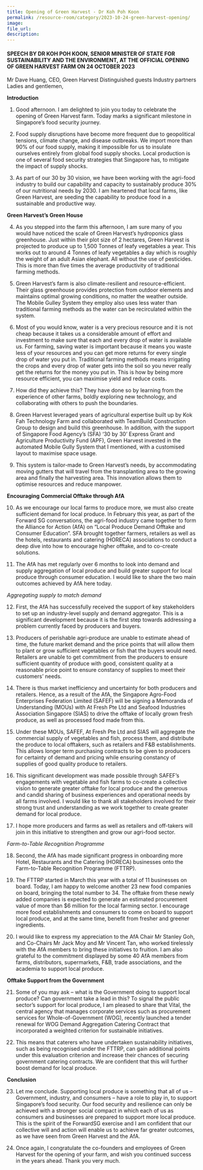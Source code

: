 ```yaml
---
title: Opening of Green Harvest - Dr Koh Poh Koon
permalink: /resource-room/category/2023-10-24-green-harvest-opening/
image: 
file_url:
description:
---
```


#### SPEECH BY DR KOH POH KOON, SENIOR MINISTER OF STATE FOR SUSTAINABILITY AND THE ENVIRONMENT, AT THE OFFICIAL OPENING OF GREEN HARVEST FARM ON 24 OCTOBER 2023

Mr Dave Huang, CEO, Green Harvest
Distinguished guests
Industry partners
Ladies and gentlemen,

**Introduction**

1.	Good afternoon. I am delighted to join you today to celebrate the opening of Green Harvest farm. Today marks a significant milestone in Singapore’s food security journey.  

2.	Food supply disruptions have become more frequent due to geopolitical tensions, climate change, and disease outbreaks. We import more than 90% of our food supply, making it impossible for us to insulate ourselves entirely from global food supply shocks. Local production is one of several food security strategies that Singapore has, to mitigate the impact of supply shocks. 

3.	As part of our 30 by 30 vision, we have been working with the agri-food industry to build our capability and capacity to sustainably produce 30% of our nutritional needs by 2030. I am heartened that local farms, like Green Harvest, are seeding the capability to produce food in a sustainable and productive way.

**Green Harvest’s Green House**

4.	As you stepped into the farm this afternoon, I am sure many of you would have noticed the scale of Green Harvest’s hydroponics glass greenhouse. Just within their plot size of 2 hectares, Green Harvest is projected to produce up to 1,500 Tonnes of leafy vegetables a year. This works out to around 4 Tonnes of leafy vegetables a day which is roughly the weight of an adult Asian elephant. All without the use of pesticides. This is more than five times the average productivity of traditional farming methods. 

5.	 Green Harvest’s farm is also climate-resilient and resource-efficient. Their glass greenhouse provides protection from outdoor elements and maintains optimal growing conditions, no matter the weather outside. The Mobile Gulley System they employ also uses less water than traditional farming methods as the water can be recirculated within the system. 

6.	Most of you would know, water is a very precious resource and it is not cheap because it takes us a considerable amount of effort and investment to make sure that each and every drop of water is available us. For farming, saving water is important because it means you waste less of your resources and you can get more returns for every single drop of water you put in. Traditional farming methods means irrigating the crops and every drop of water gets into the soil so you never really get the returns for the money you put in. This is how by being more resource efficient, you can maximise yield and reduce costs.

7.	How did they achieve this? They have done so by learning from the experience of other farms, boldly exploring new technology, and collaborating with others to push the boundaries.

8.	 Green Harvest leveraged years of agricultural expertise built up by Kok Fah Technology Farm and collaborated with TeamBuild Construction Group to design and build this greenhouse. In addition, with the support of Singapore Food Agency’s (SFA) ‘30 by 30’ Express Grant and Agriculture Productivity Fund (APF), Green Harvest invested in the automated Mobile Gully System that I mentioned, with a customised layout to maximise space usage. 

9.	This system is tailor-made to Green Harvest’s needs, by accommodating moving gutters that will travel from the transplanting area to the growing area and finally the harvesting area. This innovation allows them to optimise resources and reduce manpower. 

**Encouraging Commercial Offtake through AfA**

10.	As we encourage our local farms to produce more, we must also create sufficient demand for local produce. In February this year, as part of the Forward SG conversations, the agri-food industry came together to form the Alliance for Action (AfA) on “Local Produce Demand Offtake and Consumer Education”. SFA brought together farmers, retailers as well as the hotels, restaurants and catering (HORECA) associations to conduct a deep dive into how to encourage higher offtake, and to co-create solutions.

11.	The AfA has met regularly over 6 months to look into demand and supply aggregation of local produce and build greater support for local produce through consumer education.  I would like to share the two main outcomes achieved by AfA here today. 

_Aggregating supply to match demand_

12.	First, the AfA has successfully received the support of key stakeholders to set up an industry-level supply and demand aggregator. This is a significant development because it is the first step towards addressing a problem currently faced by producers and buyers.

13.	Producers of perishable agri-produce are unable to estimate ahead of time, the future market demand and the price points that will allow them to plant or grow sufficient vegetables or fish that the buyers would need. Retailers are unable to get commitment from the producers to ensure sufficient quantity of produce with good, consistent quality at a reasonable price point to ensure constancy of supplies to meet their customers’ needs.

14.	There is thus market inefficiency and uncertainty for both producers and retailers.   Hence, as a result of the AfA, the Singapore Agro-Food Enterprises Federation Limited (SAFEF) will be signing a Memoranda of Understanding (MOUs) with At Fresh Pte Ltd and Seafood Industries Association Singapore (SIAS) to drive the offtake of locally grown fresh produce, as well as processed food made from this. 

15.	Under these MOUs, SAFEF, At Fresh Pte Ltd and SIAS will aggregate the commercial supply of vegetables and fish, process them, and distribute the produce to local offtakers, such as retailers and F&B establishments. This allows longer term purchasing contracts to be given to producers for certainty of demand and pricing while ensuring constancy of supplies of good quality produce to retailers. 

16.	This significant development was made possible through SAFEF’s engagements with vegetable and fish farms to co-create a collective vision to generate greater offtake for local produce and the generous and candid sharing of business experiences and operational needs by all farms involved. I would like to thank all stakeholders involved for their strong trust and understanding as we work together to create greater demand for local produce.

17.	I hope more producers and farms as well as retailers and off-takers will join in this initiative to strengthen and grow our agri-food sector. 

_Farm-to-Table Recognition Programme_

18.	Second, the AfA has made significant progress in onboarding more Hotel, Restaurants and the Catering (HORECA) businesses onto the Farm-to-Table Recognition Programme (FTTRP). 

19.	The FTTRP started in March this year with a total of 11 businesses on board. Today, I am happy to welcome another 23 new food companies on board, bringing the total number to 34. The offtake from these newly added companies is expected to generate an estimated procurement value of more than $6 million for the local farming sector. I encourage more food establishments and consumers to come on board to support local produce, and at the same time, benefit from fresher and greener ingredients.

20.	I would like to express my appreciation to the AfA Chair Mr Stanley Goh, and Co-Chairs Mr Jack Moy and Mr Vincent Tan, who worked tirelessly with the AfA members to bring these initiatives to fruition. I am also grateful to the commitment displayed by some 40 AfA members from farms, distributors, supermarkets, F&B, trade associations, and the academia to support local produce.

**Offtake Support from the Government**

21.	Some of you may ask – what is the Government doing to support local produce? Can government take a lead in this? To signal the public sector’s support for local produce, I am pleased to share that Vital, the central agency that manages corporate services such as procurement services for Whole-of-Government (WOG), recently launched a tender renewal for WOG Demand Aggregation Catering Contract that incorporated a weighted criterion for sustainable initiatives. 

22.	This means that caterers who have undertaken sustainability initiatives, such as being recognised under the FTTRP, can gain additional points under this evaluation criterion and increase their chances of securing government catering contracts. We are confident that this will further boost demand for local produce. 

**Conclusion**

23.	Let me conclude. Supporting local produce is something that all of us – Government, industry, and consumers – have a role to play in, to support Singapore’s food security. Our food security and resilience can only be achieved with a stronger social compact in which each of us as consumers and businesses are prepared to support more local produce. This is the spirit of the ForwardSG exercise and I am confident that our collective will and action will enable us to achieve far greater outcomes, as we have seen from Green Harvest and the AfA. 

24.	Once again, I congratulate the co-founders and employees of Green Harvest for the opening of your farm, and wish you continued success in the years ahead. Thank you very much. 
 

